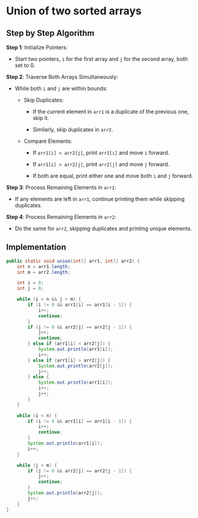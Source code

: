 # Union of two sorted arrays

## Step by Step Algorithm

**Step 1**: Initialize Pointers:

- Start two pointers, `i` for the first array and `j` for the second array, both set to 0.

**Step 2**: Traverse Both Arrays Simultaneously:

- While both `i` and `j` are within bounds:

  - Skip Duplicates:

    - If the current element in `arr1` is a duplicate of the previous one, skip it.

    - Similarly, skip duplicates in `arr2`.

  - Compare Elements:

    - If `arr1[i] < arr2[j]`, print `arr1[i]` and move `i` forward.

    - If `arr1[i] > arr2[j]`, print `arr2[j]` and move `j` forward.

    - If both are equal, print either one and move both `i` and `j` forward.

**Step 3**: Process Remaining Elements in `arr1`:

- If any elements are left in `arr1`, continue printing them while skipping duplicates.

**Step 4**: Process Remaining Elements in `arr2`:

- Do the same for `arr2`, skipping duplicates and printing unique elements.

## Implementation

```java
public static void union(int[] arr1, int[] arr2) {
    int n = arr1.length;
    int m = arr2.length;

    int i = 0;
    int j = 0;

    while (i < n && j < m) {
        if (i != 0 && arr1[i] == arr1[i - 1]) {
            i++;
            continue;
        }
        if (j != 0 && arr2[j] == arr2[j - 1]) {
            j++;
            continue;
        } else if (arr1[i] < arr2[j]) {
            System.out.println(arr1[i]);
            i++;
        } else if (arr1[i] > arr2[j]) {
            System.out.println(arr2[j]);
            j++;
        } else {
            System.out.println(arr1[i]);
            i++;
            j++;
        }
    }

    while (i < n) {
        if (i != 0 && arr1[i] == arr1[i - 1]) {
            i++;
            continue;
        }
        System.out.println(arr1[i]);
        i++;
    }

    while (j < m) {
        if (j != 0 && arr2[j] == arr2[j - 1]) {
            j++;
            continue;
        }
        System.out.println(arr2[j]);
        j++;
    }
}
```
